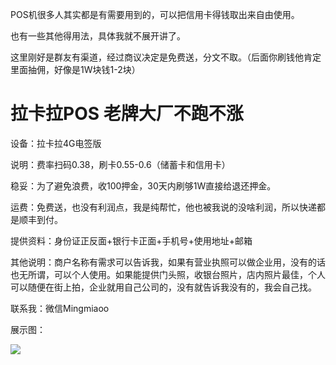POS机很多人其实都是有需要用到的，可以把信用卡得钱取出来自由使用。

也有一些其他得用法，具体我就不展开讲了。

这里刚好是群友有渠道，经过商议决定是免费送，分文不取。（后面你刷钱他肯定里面抽佣，好像是1W块钱1-2块）

# 拉卡拉POS 老牌大厂不跑不涨

设备：拉卡拉4G电签版

说明：费率扫码0.38，刷卡0.55-0.6（储蓄卡和信用卡）

稳妥：为了避免浪费，收100押金，30天内刷够1W直接给退还押金。

运费：免费送，也没有利润点，我是纯帮忙，他也被我说的没啥利润，所以快递都是顺丰到付。

提供资料：身份证正反面+银行卡正面+手机号+使用地址+邮箱

其他说明：商户名称有需求可以告诉我，如果有营业执照可以做企业用，没有的话也无所谓，可以个人使用。如果能提供门头照，收银台照片，店内照片最佳，个人可以随便在街上拍，企业就用自己公司的，没有就告诉我没有的，我会自己找。

联系我：微信Mingmiaoo

展示图：

<img src="https://gitee.com/aminggoodboy/image/raw/master/%E5%BE%AE%E4%BF%A1%E5%9B%BE%E7%89%87_20240516143949.webp"/>